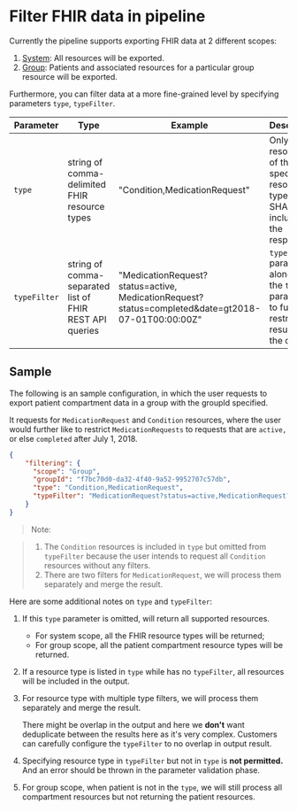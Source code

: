 # Filter FHIR data in pipeline 

Currently the pipeline supports exporting FHIR data at 2 different scopes:

1. [System](https://hl7.org/Fhir/uv/bulkdata/export/index.html#endpoint---system-level-export): All resources will be exported.
2. [Group](https://hl7.org/Fhir/uv/bulkdata/export/index.html#endpoint---group-of-patients): Patients and associated resources for a particular group resource will be exported. 

Furthermore, you can filter data at a more fine-grained level by specifying parameters `type`, `typeFilter`.

| Parameter | Type | Example | Description |
| --- | --- | --- | --- |
| `type` | string of comma-delimited FHIR resource types | "Condition,MedicationRequest" | Only resources of the specified resource types(s) SHALL be included in the response. |
| `typeFilter` | string of comma-separated list of FHIR REST API queries | "MedicationRequest?status=active,<br>MedicationRequest?status=completed&date=gt2018-07-01T00:00:00Z" | `typeFilter` parameter alongside the `type` parameter to further restrict the results of the query. |

## Sample

The following is an sample configuration, in which the user requests to export patient compartment data in a group with the groupId specified.

It requests for `MedicationRequest` and `Condition` resources, where the user would further like to restrict `MedicationRequests` to requests that are `active,` or else `completed` after July 1, 2018.

``` json
{
    "filtering": {
      "scope": "Group",
      "groupId": "f7bc70d0-da32-4f40-9a52-9952707c57db",
      "type": "Condition,MedicationRequest",
      "typeFilter": "MedicationRequest?status=active,MedicationRequest?status=completed&date=gt2018-07-01T00:00:00Z"
    }
}
```

>Note:

>1. The `Condition` resources is included in `type` but omitted from `typeFilter` because the user intends to request all `Condition` resources without any filters.
>2. There are two filters for `MedicationRequest`, we will process them separately and merge the result.

Here are some additional notes on `type` and `typeFilter`:

1. If this `type` parameter is omitted, will return all supported resources.
   - For system scope, all the FHIR resource types will be returned; 
   - For group scope, all the patient compartment resource types will be returned.
  
2. If a resource type is listed in `type` while has no `typeFilter`, all resources will be included in the output.

3. For resource type with multiple type filters, we will process them separately and merge the result.

   There might be overlap in the output and here we **don't** want deduplicate between the results here as it's very complex. Customers can carefully configure the `typeFilter` to no overlap in output result.

4. Specifying resource type in `typeFilter` but not in `type` is **not permitted.** And an error should be thrown in the parameter validation phase.

5. For group scope, when patient is not in the `type`, we will still process all compartment resources but not returning the patient resources.
